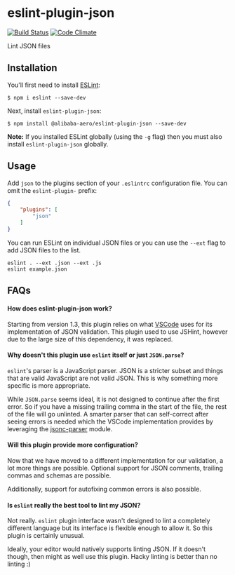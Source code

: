 # eslint-plugin-json

[![Build Status](https://travis-ci.org/azeemba/eslint-plugin-json.svg)](https://travis-ci.org/azeemba/eslint-plugin-json) [![Code Climate](https://codeclimate.com/github/azeemba/eslint-plugin-json/badges/gpa.svg)](https://codeclimate.com/github/azeemba/eslint-plugin-json)

Lint JSON files

## Installation

You'll first need to install [ESLint](http://eslint.org):

```
$ npm i eslint --save-dev
```

Next, install `eslint-plugin-json`:

```
$ npm install @alibaba-aero/eslint-plugin-json --save-dev
```

**Note:** If you installed ESLint globally (using the `-g` flag) then you must also install `eslint-plugin-json` globally.

## Usage

Add `json` to the plugins section of your `.eslintrc` configuration file. You can omit the `eslint-plugin-` prefix:

```json
{
    "plugins": [
        "json"
    ]
}
```

You can run ESLint on individual JSON files or you can use the `--ext` flag to add JSON files to the list.

```
eslint . --ext .json --ext .js
eslint example.json
```

## FAQs


#### How does eslint-plugin-json work?

Starting from version 1.3, this plugin relies on what [VSCode](https://github.com/Microsoft/vscode-json-languageservice)
uses for its implementation of JSON validation. 
This plugin used to use JSHint, however due to the large size of 
this dependency, it was replaced.


#### Why doesn't this plugin use `eslint` itself or just `JSON.parse`?

`eslint`'s parser is a JavaScript parser. JSON is a stricter subset and things
that are valid JavaScript are not valid JSON. This is why something more specific 
is more appropriate.

While `JSON.parse` seems ideal, it is not designed to continue after the first error.
So if you have a missing trailing comma in the start of the file, the rest of the file
will go unlinted. A smarter parser that can self-correct after seeing errors is needed
which the VSCode implementation provides by leveraging the
[jsonc-parser](https://www.npmjs.com/package/jsonc-parser) module.


#### Will this plugin provide more configuration?

Now that we have moved to a different implementation for our validation, a lot
more things are possible. Optional support for JSON comments, trailing commas
and schemas are possible.

Additionally, support for autofixing common errors is also possible.


#### Is `eslint` really the best tool to lint my JSON?

Not really. `eslint` plugin interface wasn't designed to lint a completely different language but
its interface is flexible enough to allow it. So this plugin is certainly unusual.

Ideally, your editor would natively supports linting JSON. If it doesn't though, then might as well
use this plugin. Hacky linting is better than no linting :)
